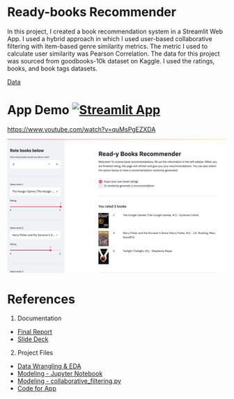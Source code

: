 # Ready-books Recommender

In this project, I created a book recommendation system in a Streamlit Web App. I used a hybrid approach in which I used user-based collaborative filtering with item-based genre similarity metrics. The metric I used to calculate user similarity was Pearson Correlation. The data for this project was sourced from goodbooks-10k dataset on Kaggle. I used the ratings, books, and book tags datasets. 

[Data](https://www.kaggle.com/zygmunt/goodbooks-10k)

# App Demo [![Streamlit App](https://static.streamlit.io/badges/streamlit_badge_black_white.svg)](https://share.streamlit.io/gcolson11/capstone_books/main/app.py)

https://www.youtube.com/watch?v=quMsPgEZXDA

![Photo](https://github.com/gcolson11/Capstone_Books/blob/main/app_photo.png)

# References

1. Documentation
- [Final Report](https://docs.google.com/document/d/1asme3GKqapHFl8JE512JGbJ0jwMojwtiZnKs7wvf7W0/edit)
- [Slide Deck](https://docs.google.com/presentation/d/1mxHDlgi0t-TVvmKlFZ4dRpWEc4UVmcaUuApMMVbupyg/edit#slide=id.p)
2. Project Files 
- [Data Wrangling & EDA](https://github.com/gcolson11/Capstone_Books/blob/main/Data_Wrangling_and_EDA.ipynb)
- [Modeling - Jupyter Notebook](https://github.com/gcolson11/Capstone_Books/blob/main/Pre-processing%20and%20Model.ipynb)
- [Modeling - collaborative_filtering.py](https://github.com/gcolson11/Capstone_Books/blob/main/collaborative_filtering.py)
- [Code for App](https://github.com/gcolson11/Capstone_Books/blob/main/app.py)